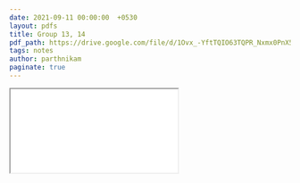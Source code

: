```yaml
---
date: 2021-09-11 00:00:00  +0530
layout: pdfs
title: Group 13, 14
pdf_path: https://drive.google.com/file/d/1Ovx_-YftTQIO63TQPR_Nxmx0PnX5v5QL/preview?usp=sharing
tags: notes
author: parthnikam
paginate: true
---
```


<iframe class="embed-pdf" src="{{ page.pdf_path }}#toolbar=0" seamless="seamless" scrolling="no" style="overflow:hidden"></iframe>
